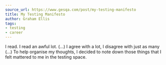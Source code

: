 ```yaml
---
source_url: https://www.gesqa.com/post/my-testing-manifesto
title: My Testing Manifesto
author: Graham Ellis
tags:
- testing
- career
---
```


I read. I read an awful lot. (...) I agree with a lot, I disagree with just as many (...) To help organise my thoughts, I decided to note down those things that I felt mattered to me in the testing space. 
